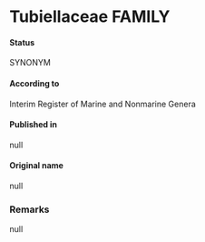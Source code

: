 Tubiellaceae FAMILY
=======

#### Status
SYNONYM

#### According to
Interim Register of Marine and Nonmarine Genera

#### Published in
null

#### Original name
null

### Remarks
null